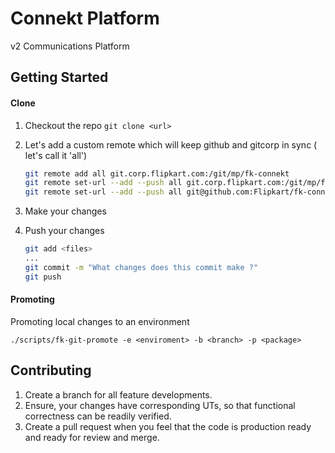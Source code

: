Connekt Platform
========================

v2 Communications Platform

Getting Started
---------------------

#### Clone
1. Checkout the repo `git clone <url>`
2. Let's add a custom remote which will keep github and gitcorp in sync ( let's call it 'all')

	```bash
	git remote add all git.corp.flipkart.com:/git/mp/fk-connekt
	git remote set-url --add --push all git.corp.flipkart.com:/git/mp/fk-connekt
	git remote set-url --add --push all git@github.com:Flipkart/fk-connekt.git
	```
3. Make your changes
4. Push your changes

	```bash
	git add <files>
	...
	git commit -m "What changes does this commit make ?"
	git push
	```

#### Promoting
Promoting local changes to an environment
```
./scripts/fk-git-promote -e <enviroment> -b <branch> -p <package>
```

Contributing
-------------------------

1. Create a branch for all feature developments.
2. Ensure, your changes have corresponding UTs, so that functional correctness can be readily verified.
2. Create a pull request when you feel that the code is production ready and ready for review and merge.



